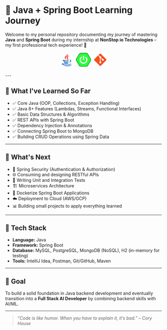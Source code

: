 # 🚀 Java + Spring Boot Learning Journey

Welcome to my personal repository documenting my journey of mastering **Java** and **Spring Boot** during my internship at **NonStop io Technologies** – my first professional tech experience! 🌱

<p align="center">
  <img src="assets/java.gif" alt="Java GIF" width="50"/>
  <img src="assets/springboot.png" alt="Spring Boot Image" width="50"/>
  <img src="assets/git.svg" alt="Git Image" width="50"/>
</p>
---

## 📘 What I've Learned So Far

- ✅ Core Java (OOP, Collections, Exception Handling)
- ✅ Java 8+ Features (Lambdas, Streams, Functional Interfaces)
- ✅ Basic Data Structures & Algorithms
- ✅ REST APIs with Spring Boot
- ✅ Dependency Injection & Annotations
- ✅ Connecting Spring Boot to MongoDB
- ✅ Building CRUD Operations using Spring Data

---

## 🎯 What's Next

- 🔄 Spring Security (Authentication & Authorization)
- 🌐 Consuming and designing RESTful APIs
- 🧪 Writing Unit and Integration Tests
- 🏗️ Microservices Architecture
- 🐳 Dockerize Spring Boot Applications
- ☁️ Deployment to Cloud (AWS/GCP)
- 📊 Building small projects to apply everything learned

---

## 🧰 Tech Stack

- **Language:** Java
- **Framework:** Spring Boot
- **Database:** MySQL, PostgreSQL, MongoDB (NoSQL), H2 (in-memory for testing)
- **Tools:** IntelliJ Idea, Postman, Git/GitHub, Maven

---

## 🧠 Goal

To build a solid foundation in Java backend development and eventually transition into a **Full Stack AI Developer** by combining backend skills with AI/ML.

---

> _“Code is like humor. When you have to explain it, it’s bad.” – Cory House_

